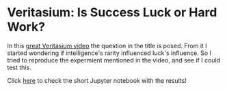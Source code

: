 # Veritasium: Is Success Luck or Hard Work?

In this [great Veritasium video](https://www.youtube.com/watch?v=3LopI4YeC4I) the question in the title is posed. From it I started wondering if intelligence's rarity influenced luck's influence. So I tried to reproduce the expermient mentioned in the video, and see if I could test this.

Click [here](https://github.com/joaqo/is_success_luck/blob/main/Is%20Success%20Luck%20or%20Hard%20Work%3F%20Veritasium.ipynb) to check the short Jupyter notebook with the results!
